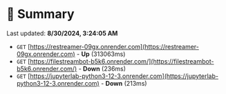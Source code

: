 # 📖 Summary
Last updated: **8/30/2024, 3:24:05 AM**

- `GET` [https://restreamer-09gx.onrender.com](https://restreamer-09gx.onrender.com) - **Up** (313063ms)
- `GET` [https://filestreambot-b5k6.onrender.com/](https://filestreambot-b5k6.onrender.com/) - **Down** (236ms)
- `GET` [https://jupyterlab-python3-12-3.onrender.com](https://jupyterlab-python3-12-3.onrender.com) - **Down** (213ms)
